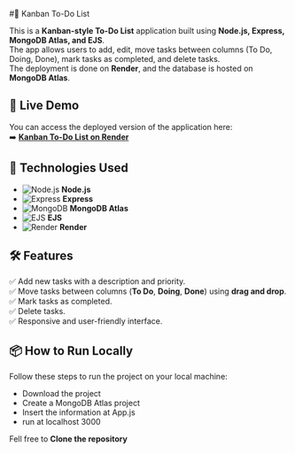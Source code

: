 #📝 Kanban To-Do List

This is a **Kanban-style To-Do List** application built using **Node.js, Express, MongoDB Atlas, and EJS**.  
The app allows users to add, edit, move tasks between columns (To Do, Doing, Done), mark tasks as completed, and delete tasks.  
The deployment is done on **Render**, and the database is hosted on **MongoDB Atlas**.

## 🔗 Live Demo
You can access the deployed version of the application here:  
➡️ **[Kanban To-Do List on Render](https://todoapp-sp6e.onrender.com)**

## 🚀 Technologies Used
- ![Node.js](https://img.shields.io/badge/Node.js-339933?style=flat&logo=nodedotjs&logoColor=white) **Node.js**
- ![Express](https://img.shields.io/badge/Express.js-000000?style=flat&logo=express&logoColor=white) **Express**
- ![MongoDB](https://img.shields.io/badge/MongoDB-47A248?style=flat&logo=mongodb&logoColor=white) **MongoDB Atlas**
- ![EJS](https://img.shields.io/badge/EJS-%23FFCA28.svg?style=flat&logo=ejs&logoColor=black) **EJS**
- ![Render](https://img.shields.io/badge/Deployed_on-Render-blue) **Render**

## 🛠 Features
✅ Add new tasks with a description and priority.  
✅ Move tasks between columns (**To Do**, **Doing**, **Done**) using **drag and drop**.  
✅ Mark tasks as completed.  
✅ Delete tasks.  
✅ Responsive and user-friendly interface.

## 📦 How to Run Locally
Follow these steps to run the project on your local machine:
- Download the project
- Create a MongoDB Atlas project
- Insert the information at App.js
- run at localhost 3000

Fell free to **Clone the repository**
